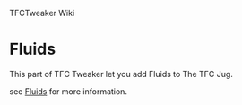 TFCTweaker Wiki

# Fluids
This part of TFC Tweaker let you add Fluids to The TFC Jug.

see [Fluids](/tfctweaker/fluids) for more information.